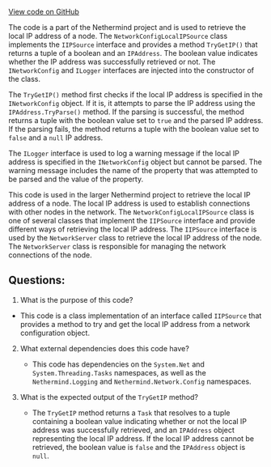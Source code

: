 [View code on GitHub](https://github.com/NethermindEth/nethermind/src/Nethermind/Nethermind.Network/IP/NetworkConfigLocalIPSource.cs)

The code is a part of the Nethermind project and is used to retrieve the local IP address of a node. The `NetworkConfigLocalIPSource` class implements the `IIPSource` interface and provides a method `TryGetIP()` that returns a tuple of a boolean and an `IPAddress`. The boolean value indicates whether the IP address was successfully retrieved or not. The `INetworkConfig` and `ILogger` interfaces are injected into the constructor of the class.

The `TryGetIP()` method first checks if the local IP address is specified in the `INetworkConfig` object. If it is, it attempts to parse the IP address using the `IPAddress.TryParse()` method. If the parsing is successful, the method returns a tuple with the boolean value set to `true` and the parsed IP address. If the parsing fails, the method returns a tuple with the boolean value set to `false` and a `null` IP address.

The `ILogger` interface is used to log a warning message if the local IP address is specified in the `INetworkConfig` object but cannot be parsed. The warning message includes the name of the property that was attempted to be parsed and the value of the property.

This code is used in the larger Nethermind project to retrieve the local IP address of a node. The local IP address is used to establish connections with other nodes in the network. The `NetworkConfigLocalIPSource` class is one of several classes that implement the `IIPSource` interface and provide different ways of retrieving the local IP address. The `IIPSource` interface is used by the `NetworkServer` class to retrieve the local IP address of the node. The `NetworkServer` class is responsible for managing the network connections of the node.
## Questions: 
 1. What is the purpose of this code?
   - This code is a class implementation of an interface called `IIPSource` that provides a method to try and get the local IP address from a network configuration object.

2. What external dependencies does this code have?
   - This code has dependencies on the `System.Net` and `System.Threading.Tasks` namespaces, as well as the `Nethermind.Logging` and `Nethermind.Network.Config` namespaces.

3. What is the expected output of the `TryGetIP` method?
   - The `TryGetIP` method returns a `Task` that resolves to a tuple containing a boolean value indicating whether or not the local IP address was successfully retrieved, and an `IPAddress` object representing the local IP address. If the local IP address cannot be retrieved, the boolean value is `false` and the `IPAddress` object is `null`.